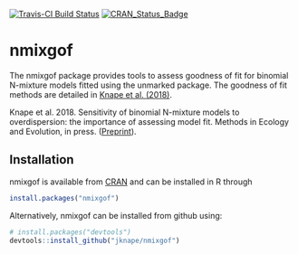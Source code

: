 [![Travis-CI Build Status](https://travis-ci.org/jknape/nmixgof.svg?branch=master)](https://travis-ci.org/jknape/nmixgof)
[![CRAN\_Status\_Badge](http://www.r-pkg.org/badges/version/nmixgof)](https://cran.r-project.org/package=nmixgof)

# nmixgof

The nmixgof package provides tools to assess goodness of fit for binomial N-mixture models fitted using the unmarked package. The goodness of fit methods are detailed in [Knape et al. (2018)](https://doi.org/10.1111/2041-210X.13062).

Knape et al. 2018. Sensitivity of binomial N-mixture models to overdispersion: the importance of assessing model fit. Methods in Ecology and Evolution, in press. ([Preprint](https://www.biorxiv.org/content/early/2017/09/27/194340)).

## Installation

nmixgof is available from [CRAN](https://cran.r-project.org/package=nmixgof) and can be installed in R through

```r
install.packages("nmixgof")
```


Alternatively, nmixgof can be installed from github using:


``` r
# install.packages("devtools")
devtools::install_github("jknape/nmixgof")
```
